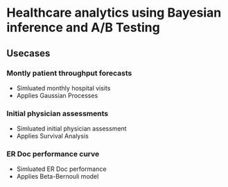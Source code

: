 # Healthcare analytics using Bayesian inference and A/B Testing

## Usecases

### Montly patient throughput forecasts
* Simluated monthly hospital visits
* Applies Gaussian Processes

### Initial physician assessments
* Simluated initial physician assessment
* Applies Survival Analysis

### ER Doc performance curve
* Simluated ER Doc performance 
* Applies Beta-Bernouli model
